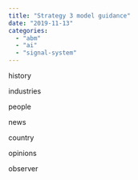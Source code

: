 ```yaml
---
title: "Strategy 3 model guidance"
date: "2019-11-13"
categories: 
  - "abm"
  - "ai"
  - "signal-system"
---
```


history

industries

people

news

country

opinions

observer
